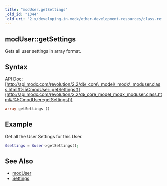 ```yaml
---
title: "modUser.getSettings"
_old_id: "1344"
_old_uri: "2.x/developing-in-modx/other-development-resources/class-reference/moduser/moduser.getsettings"
---
```


## modUser::getSettings

Gets all user settings in array format.

## Syntax

API Doc: [http://api.modx.com/revolution/2.2/db\_core\_model\_modx\_moduser.class.html#%5CmodUser::getSettings()](http://api.modx.com/revolution/2.2/db_core_model_modx_moduser.class.html#%5CmodUser::getSettings())

``` php
array getSettings ()
```

## Example

Get all the User Settings for this User.

``` php
$settings = $user->getSettings();
```

## See Also

- [modUser](developing-in-modx/other-development-resources/class-reference/moduser "modUser")
- [Settings](_legacy/administering-your-site/settings "Settings")